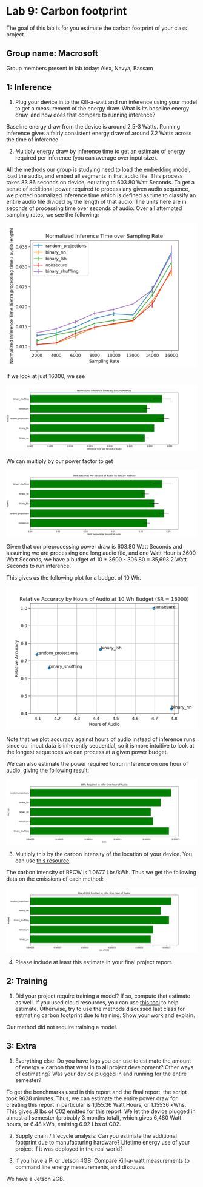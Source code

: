 Lab 9: Carbon footprint
===
The goal of this lab is for you estimate the carbon footprint of your class project.

Group name: Macrosoft
---
Group members present in lab today: Alex, Navya, Bassam

1: Inference
----
1. Plug your device in to the Kill-a-watt and run inference using your model to get a measurement of the energy draw. What is its baseline energy draw, and how does that compare to running inference?

Baseline energy draw from the device is around 2.5-3 Watts. Running inference gives a fairly consistent energy draw of around 7.2 Watts across the time of inference. 

2. Multiply energy draw by inference time to get an estimate of energy required per inference (you can average over input size).

All the methods our group is studying need to load the embedding model, load the audio, and embed all segments in that audio file. This process takes 83.86 seconds on device, equating to 603.80 Watt Seconds. To get a sense of additional power required to process any given audio sequence, we plotted normalized inference time which is defined as time to classify an entire audio file divided by the length of that audio. The units here are in seconds of processing time over seconds of audio. Over all attempted sampling rates, we see the following:

![interview_norm_inference_time.png](interview_norm_inference_time.png)

If we look at just 16000, we see

![inteview_norm_times_bar.png](inteview_norm_times_bar.png)

We can multiply by our power factor to get

![power_per_second_interview.png](power_per_second_interview.png)

Given that our preprocessing power draw is 603.80 Watt Seconds and assuming we are processing one long audio file, and one Watt Hour is 3600 Watt Seconds, we have a budget of 10 * 3600 - 306.80 = 35,693.2 Watt Seconds to run inference. 

This gives us the following plot for a budget of 10 Wh.

![interview_rel_acc_10wh.png](interview_rel_acc_10wh.png)

Note that we plot accuracy against hours of audio instead of inference runs since our input data is inherently sequential, so it is more intuitive to look at the longest sequences we can process at a given power budget. 

We can also estimate the power required to run inference on one hour of audio, giving the following result:

![kwh_hour_audio.png](kwh_hour_audio.png)

3. Multiply this by the carbon intensity of the location of your device. You can use [this resource](https://www.epa.gov/egrid/power-profiler#/).

The carbon intensity of RFCW is 1.0677 Lbs/kWh. Thus we get the following data on the emissions of each method:

![lbs_c02.png](lbs_c02.png)


4. Please include at least this estimate in your final project report.

2: Training
----
1. Did your project require training a model? If so, compute that estimate as well. If you used cloud resources, you can use [this tool](https://mlco2.github.io/impact/#compute) to help estimate. Otherwise, try to use the methods discussed last class for estmating carbon footprint due to training. Show your work and explain.

Our method did not require training a model. 

3: Extra
----
1. Everything else: Do you have logs you can use to estimate the amount of energy + carbon that went in to all project development? Other ways of estimating? Was your device plugged in and running for the entire semester?

To get the benchmarks used in this report and the final report, the script took 9628 minutes. Thus, we can estimate the entire power draw for creating this report in particular is 1,155.36 Watt Hours, or 1.15536 kWhs. This gives .8 lbs of C02 emitted for this report. We let the device plugged in almost all semester (probably 3 months total), which gives 6,480 Watt hours, or 6.48 kWh, emitting 6.92 Lbs of C02. 

2. Supply chain / lifecycle analysis: Can you estimate the additional footprint due to manufacturing hardware? Lifetime energy use of your project if it was deployed in the real world?

3. If you have a Pi or Jetson 4GB: Compare Kill-a-watt measurements to command line energy measurements, and discuuss.

We have a Jetson 2GB.